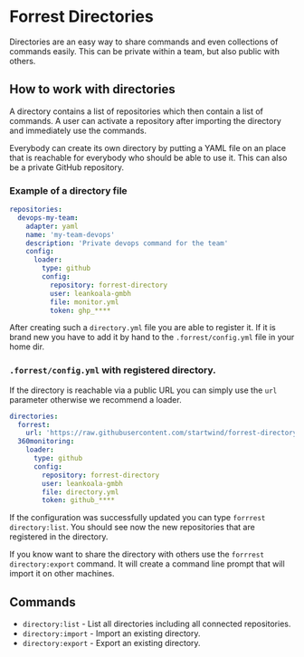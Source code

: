 # Forrest Directories

Directories are an easy way to share commands and even collections of commands easily. This can be private within a
team, but also public with others.

## How to work with directories

A directory contains a list of repositories which then contain a list of commands. A user can activate a repository
after importing the directory and immediately use the commands.

Everybody can create its own directory by putting a YAML file on an place that is reachable for everybody who should be
able to use it. This can also be a private GitHub repository.

### Example of a directory file

```yaml
repositories:
  devops-my-team:
    adapter: yaml
    name: 'my-team-devops'
    description: 'Private devops command for the team'
    config:
      loader:
        type: github
        config:
          repository: forrest-directory
          user: leankoala-gmbh
          file: monitor.yml
          token: ghp_****
```

After creating such a `directory.yml` file you are able to register it. If it is brand new you have to add it by hand to
the `.forrest/config.yml` file in your home dir.

### `.forrest/config.yml` with registered directory.

If the directory is reachable via a public URL you can simply use the `url` parameter otherwise we recommend a loader.

```yaml
directories:
  forrest:
    url: 'https://raw.githubusercontent.com/startwind/forrest-directory/main/directory.yml'
  360monitoring:
    loader:
      type: github
      config:
        repository: forrest-directory
        user: leankoala-gmbh
        file: directory.yml
        token: github_****
```

If the configuration was successfully updated you can type `forrrest directory:list`. You should see now the new
repositories that are registered in the directory.

If you know want to share the directory with others use the `forrrest directory:export` command. It will create a command line prompt that will import it on other machines.

## Commands

- `directory:list` - List all directories including all connected repositories.
- `directory:import` - Import an existing directory.
- `directory:export` - Export an existing directory.
